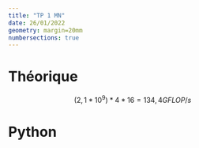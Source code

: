 ```yaml
---
title: "TP 1 MN"
date: 26/01/2022
geometry: margin=20mm
numbersections: true
---
```



# Théorique

$$(2,1*10^9)*4*16 = 134,4 GFLOP/s$$

# Python